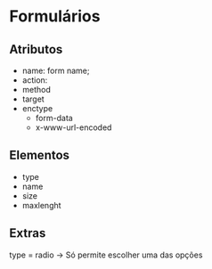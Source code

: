 # Formulários

## Atributos
- name: form name;
- action: 
- method
- target
- enctype
    - form-data
    - x-www-url-encoded

## Elementos
- type
- name
- size
- maxlenght

## Extras
type = radio -> Só permite escolher uma das opções